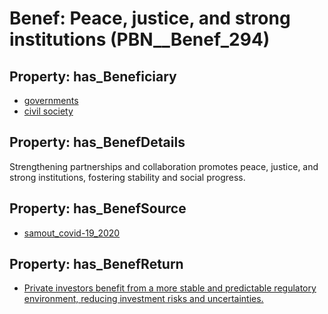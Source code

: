 # Benef: __Peace, justice, and strong institutions__ (PBN__Benef_294)

## Property: has_Beneficiary

* [governments](../Stakeholder/PBN__Stakeholder_47)
* [civil society](../Stakeholder/PBN__Stakeholder_148)

## Property: has_BenefDetails

Strengthening partnerships and collaboration promotes peace, justice, and strong institutions, fostering stability and social progress.

## Property: has_BenefSource

* [samout_covid-19_2020](../Article/PBN__Article_58)

## Property: has_BenefReturn

* [Private investors benefit from a more stable and predictable regulatory environment, reducing investment risks and uncertainties.](../BenefReturn/PBN__BenefReturn_311)

